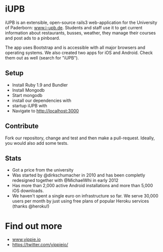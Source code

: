 # iUPB
iUPB is an extensible, open-source rails3 web-application for the University of Paderborn: www.i-upb.de.
Students and staff use it to get current information about restaurants, busses, weather, they manage their courses and post ads to a pinboard.

The app uses Bootstrap and is accessible with all major browsers and operating systems.
We also created two apps for iOS and Android. Check them out as well (search for "iUPB").

## Setup
- Install Ruby 1.9 and Bundler
- Install Mongodb <brew install mongodb>
- Start mongodb 
- install our dependencies with <bundle install>
- startup iUPB with <rails s>
- Navigate to <http://localhost:3000>

## Contribute
Fork our repository, change and test and then make a pull-request. Ideally, you would also add some tests.

## Stats
- Got a price from the university
- Was started by @dirkschumacher in 2010 and has been completly redesigned together with @MichaelWhi in early 2012
- Has more than 2,000 active Android installations and more than 5,000 iOS downloads.
- We haven't spent a single euro on infrastructure so far. We serve 30,000 users per month by just using free plans of popular Heroku services (thanks @heroku!)

# Find out more

- www.yippie.io
- https://twitter.com/yippieio/
